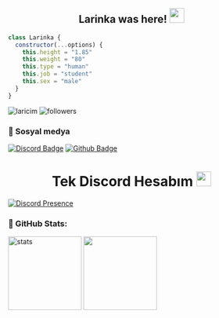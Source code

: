 <h2 align="center">Larinka was here! <img src="https://raw.githubusercontent.com/iampavangandhi/iampavangandhi/master/gifs/Hi.gif" width="30px"> </h2>

```js
class Larinka {
  constructor(...options) {
    this.height = "1.85"
    this.weight = "80"
    this.type = "human"
    this.job = "student"
    this.sex = "male"
  }
}
```

<img src="https://komarev.com/ghpvc/?username=laricim&label=Ziyaretçi%20Sayısı&color=552b75" alt="laricim" />
<img alt="followers" title="Github'dan Takip Et" src="https://img.shields.io/github/followers/laricim?color=236ad3&labelColor=1155ba&style=for-the-badge&logo=github&label=follower"/></a>
<h3>🌟 Sosyal medya</h3>

[![Discord Badge](https://img.shields.io/badge/Discord%20-7289DA.svg?&amp;style=for-the-badge&amp;logo=discord&amp;logoColor=white)](https://discord.com/users/908061037109063712)
[![Github Badge](https://img.shields.io/badge/Github%20-171515.svg?&amp;style=for-the-badge&amp;logo=github&amp;logoColor=white)](https://github.com/laricim)

<h1 align="center"> Tek Discord Hesabım <img src="https://raw.githubusercontent.com/iampavangandhi/iampavangandhi/master/gifs/Hi.gif" width="30px"> </h1>

[![Discord Presence](https://lanyard-profile-readme.vercel.app/api/908061037109063712)](https://discord.com/users/908061037109063712)

<h3 align="left">🍒 GitHub Stats:</h3>
<p align="left">
   <img src="https://github-readme-stats.vercel.app/api?username=laricim&count_private=true&show_icons=true&theme=midnight-purple&hide_border=true" width="%150" height="150px" alt="stats" />
   <img src="https://github-readme-stats.vercel.app/api/top-langs/?username=laricim&layout=compact&show_icons=true&theme=midnight-purple&hide_border=true"width="%100" height="150px" />
